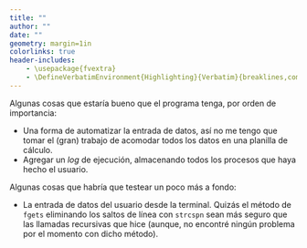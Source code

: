 ```yaml
---
title: ""
author: ""
date: ""
geometry: margin=1in
colorlinks: true
header-includes:
	- \usepackage{fvextra}
	- \DefineVerbatimEnvironment{Highlighting}{Verbatim}{breaklines,commandchars=\\\{\}}
---
```


Algunas cosas que estaría bueno que el programa tenga, por orden de importancia: 

* Una forma de automatizar la entrada de datos, así no me tengo que tomar el (gran) trabajo de acomodar todos los datos en una planilla de cálculo.
* Agregar un *log* de ejecución, almacenando todos los procesos que haya hecho el usuario.

Algunas cosas que habría que testear un poco más a fondo:

* La entrada de datos del usuario desde la terminal. Quizás el método de `fgets` eliminando los saltos de línea con `strcspn` sean más seguro que las llamadas recursivas que hice (aunque, no encontré ningún problema por el momento con dicho método).